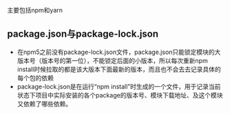 主要包括npm和yarn

## package.json与package-lock.json

+ 在npm5之前没有package-lock.json文件，package.json只能锁定模块的大版本号（版本号的第一位），不能锁定后面的小版本，所以每次重新npm install时候拉取的都是该大版本下面最新的版本，而且也不会去去记录具体的每个包的依赖
+ package-lock.json是在运行“npm install”时生成的一个文件，用于记录当前状态下项目中实际安装的各个package的版本号、模块下载地址、及这个模块又依赖了哪些依赖。